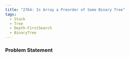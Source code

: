 ```yaml
---
title: "2764: Is Array a Preorder of Some ‌Binary Tree"
tags:
  - Stack
  - Tree
  - Depth-FirstSearch
  - BinaryTree
---
```

### Problem Statement

